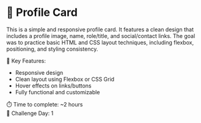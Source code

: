 # 👤 Profile Card
This is a simple and responsive profile card. It features a clean design that includes a profile image, name, role/title, and social/contact links. The goal was to practice basic HTML and CSS layout techniques, including flexbox, positioning, and styling consistency.

🔑 Key Features:

- Responsive design
- Clean layout using Flexbox or CSS Grid
- Hover effects on links/buttons
- Fully functional and customizable
  
⏱️ Time to complete: ~2 hours  
📅 Challenge Day: 1
